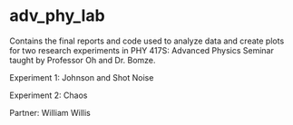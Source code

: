 # adv_phy_lab

Contains the final reports and code used to analyze data and create plots for two research experiments in PHY 417S: Advanced Physics Seminar taught by Professor Oh and Dr. Bomze. 

Experiment 1: Johnson and Shot Noise

Experiment 2: Chaos 

Partner: William Willis 
